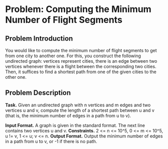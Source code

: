 # Problem: Computing the Minimum Number of Flight Segments

## Problem Introduction
You would like to compute the minimum number of flight segments to get from one city to another one. For
this, you construct the following undirected graph: vertices represent cities, there is an edge between two
vertices whenever there is a flight between the corresponding two cities. Then, it suffices to find a shortest
path from one of the given cities to the other one.

## Problem Description
**Task.** Given an undirected graph with n vertices and m edges and two vertices u and v, 
compute the length of a shortest path between u and v (that is, the minimum number of edges in a path from u to v).

**Input Format.** A graph is given in the standard format. The next line contains two vertices u and v.
**Constraints.** 2 <= n <= 10^5, 0 <= m <= 10^5, u != v, 1 <= u; v <= n.
**Output Format.** Output the minimum number of edges in a path from u to v, or -1 if there is no path.

